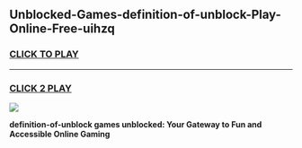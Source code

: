 
## Unblocked-Games-definition-of-unblock-Play-Online-Free-uihzq
<h3>
<a href="https://premium76.site?title=definition-of-unblock&ref=26A">CLICK TO PLAY</a></h3>
<hr>

<h3>
<a href="https://premium76.site?title=definition-of-unblock&ref=26A">CLICK 2 PLAY</a>
  
</h3>

<a href="https://premium76.site?title=definition-of-unblock&ref=26A"><img src="https://clearcache.store/games.png"></a>


**definition-of-unblock games unblocked: Your Gateway to Fun and Accessible Online Gaming**
